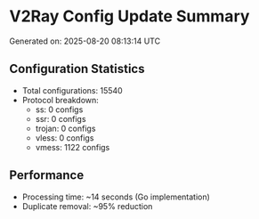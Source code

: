 # V2Ray Config Update Summary
Generated on: 2025-08-20 08:13:14 UTC

## Configuration Statistics
- Total configurations: 15540
- Protocol breakdown:
  - ss: 0 configs
  - ssr: 0 configs
  - trojan: 0 configs
  - vless: 0 configs
  - vmess: 1122 configs

## Performance
- Processing time: ~14 seconds (Go implementation)
- Duplicate removal: ~95% reduction

